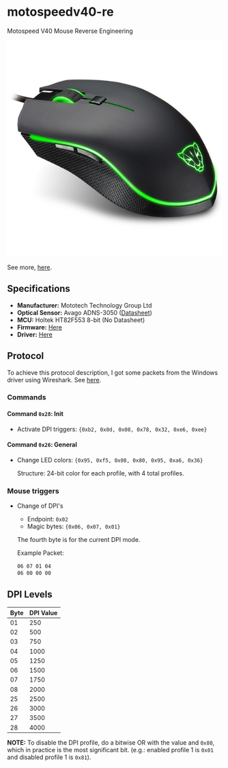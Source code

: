 # motospeedv40-re
Motospeed V40 Mouse Reverse Engineering

![Mouse picture](res/mouse.jpg)

See more, [here](res/README.md).

## Specifications

- **Manufacturer:** Mototech Technology Group Ltd
- **Optical Sensor:** Avago ADNS-3050 ([Datasheet](https://media.digikey.com/pdf/data%20sheets/avago%20pdfs/adns-3050.pdf))
- **MCU:** Holtek HT82F553 8-bit (No Datasheet)
- **Firmware:** [Here](http://www.motospeed.cc/upfile/20190925155719_430.zip)
- **Driver:** [Here](http://www.motospeed.cc/upfile/download/MotoSpeed%20Gaming%20MouseV40.zip)

## Protocol

To achieve this protocol description, I got some packets from the Windows
driver using Wireshark. See [here](packets/README.md).

### Commands

#### Command `0x28`: Init

- Activate DPI triggers: `{0xb2, 0x0d, 0x08, 0x78, 0x32, 0xe6, 0xee}`

#### Command `0x26`: General

- Change LED colors: `{0x95, 0xf5, 0x08, 0x80, 0x95, 0xa6, 0x36}`

    Structure: 24-bit color for each profile, with 4 total profiles.

### Mouse triggers

- Change of DPI's

    - Endpoint: `0x02`
    - Magic bytes: `{0x06, 0x07, 0x01}`

    The fourth byte is for the current DPI mode.

    Example Packet:
    ```
    06 07 01 04
    06 00 00 00
    ```

## DPI Levels

|Byte|DPI Value|
|----|---------|
|01  |      250|
|02  |      500|
|03  |      750|
|04  |     1000|
|05  |     1250|
|06  |     1500|
|07  |     1750|
|08  |     2000|
|25  |     2500|
|26  |     3000|
|27  |     3500|
|28  |     4000|

**NOTE:** To disable the DPI profile, do a bitwise OR with the value and `0x80`, which in practice is the most significant bit. (e.g.:
enabled profile 1 is `0x01` and disabled profile 1 is `0x81`).